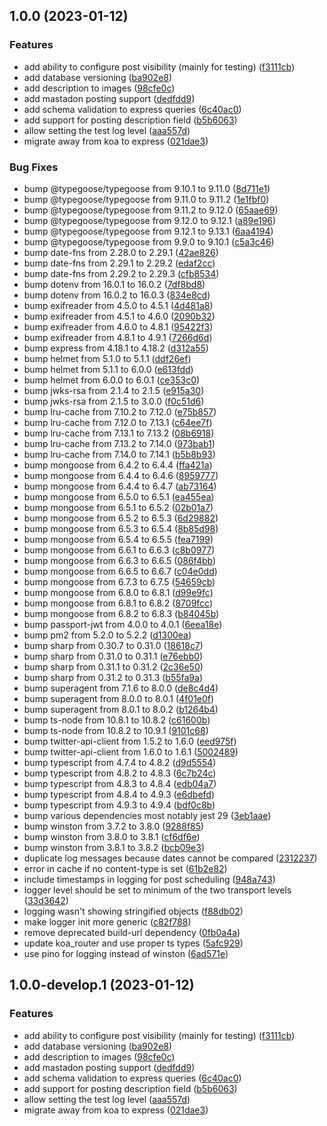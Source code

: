 ## 1.0.0 (2023-01-12)


### Features

* add ability to configure post visibility (mainly for testing) ([f3111cb](https://github.com/madisonbikes/cyclistsofmsn-backend/commit/f3111cbf80248fb5be3bc80d990e74751af1c8de))
* add database versioning ([ba902e8](https://github.com/madisonbikes/cyclistsofmsn-backend/commit/ba902e81465118220f1e5aa18ebbaa54c1979114))
* add description to images ([98cfe0c](https://github.com/madisonbikes/cyclistsofmsn-backend/commit/98cfe0c17563a0ed4b27a8ad33ce6f16d0a3f0a2))
* add mastadon posting support ([dedfdd9](https://github.com/madisonbikes/cyclistsofmsn-backend/commit/dedfdd921846e1f3dbe9cc428f1835f31d7ce82d))
* add schema validation to express queries ([6c40ac0](https://github.com/madisonbikes/cyclistsofmsn-backend/commit/6c40ac06bbfde1142b711b14e32b0eea1663a0c4))
* add support for posting description field ([b5b6063](https://github.com/madisonbikes/cyclistsofmsn-backend/commit/b5b6063b5cab9bc707806d350b38359af4bb9113))
* allow setting the test log level ([aaa557d](https://github.com/madisonbikes/cyclistsofmsn-backend/commit/aaa557d72fe29e5d7fe6f9135e19aa93bb33c744))
* migrate away from koa to express ([021dae3](https://github.com/madisonbikes/cyclistsofmsn-backend/commit/021dae36950d272897e71a53047ec2adf5eb38fa))


### Bug Fixes

* bump @typegoose/typegoose from 9.10.1 to 9.11.0 ([8d711e1](https://github.com/madisonbikes/cyclistsofmsn-backend/commit/8d711e131c9736c23ae86f4627cfe7e8eead3775))
* bump @typegoose/typegoose from 9.11.0 to 9.11.2 ([1e1fbf0](https://github.com/madisonbikes/cyclistsofmsn-backend/commit/1e1fbf03aa9ede27f6defaaf2f4e51ff5747344a))
* bump @typegoose/typegoose from 9.11.2 to 9.12.0 ([65aae69](https://github.com/madisonbikes/cyclistsofmsn-backend/commit/65aae697f2bf65d33d8f5c161bc5ac8f7a8e9c97))
* bump @typegoose/typegoose from 9.12.0 to 9.12.1 ([a89e196](https://github.com/madisonbikes/cyclistsofmsn-backend/commit/a89e196fecdb2a1e50a97df99057b70c91c55466))
* bump @typegoose/typegoose from 9.12.1 to 9.13.1 ([6aa4194](https://github.com/madisonbikes/cyclistsofmsn-backend/commit/6aa41945b8d5469a1db8c0eeb1b5aaa6714e9d53))
* bump @typegoose/typegoose from 9.9.0 to 9.10.1 ([c5a3c46](https://github.com/madisonbikes/cyclistsofmsn-backend/commit/c5a3c46e8c4128182a6997e18d98b4a675163a42))
* bump date-fns from 2.28.0 to 2.29.1 ([42ae826](https://github.com/madisonbikes/cyclistsofmsn-backend/commit/42ae826aad6ccce1afecc4a81a5bb6a8f389ea9c))
* bump date-fns from 2.29.1 to 2.29.2 ([edaf2cc](https://github.com/madisonbikes/cyclistsofmsn-backend/commit/edaf2cc1bba57c33470616e2581d8b5486ee3877))
* bump date-fns from 2.29.2 to 2.29.3 ([cfb8534](https://github.com/madisonbikes/cyclistsofmsn-backend/commit/cfb8534c87e3b5463844ea9ff0c60196998e45bc))
* bump dotenv from 16.0.1 to 16.0.2 ([7df8bd8](https://github.com/madisonbikes/cyclistsofmsn-backend/commit/7df8bd80dcddf87110991abfec8c060f18cc863e))
* bump dotenv from 16.0.2 to 16.0.3 ([834e8cd](https://github.com/madisonbikes/cyclistsofmsn-backend/commit/834e8cd25ba510e2bfe5d8bf4b51fc71314c296a))
* bump exifreader from 4.5.0 to 4.5.1 ([4d481a8](https://github.com/madisonbikes/cyclistsofmsn-backend/commit/4d481a87fa9d48cfc0b21cf51ad7f7234cdcc057))
* bump exifreader from 4.5.1 to 4.6.0 ([2090b32](https://github.com/madisonbikes/cyclistsofmsn-backend/commit/2090b32ef3fb8afa7eedf943651f46f1104aae11))
* bump exifreader from 4.6.0 to 4.8.1 ([95422f3](https://github.com/madisonbikes/cyclistsofmsn-backend/commit/95422f3777302619ac24fc6f702f311e8534785d))
* bump exifreader from 4.8.1 to 4.9.1 ([7266d6d](https://github.com/madisonbikes/cyclistsofmsn-backend/commit/7266d6dbd39aa9e0dc7177216fde69ce44f6d763))
* bump express from 4.18.1 to 4.18.2 ([d312a55](https://github.com/madisonbikes/cyclistsofmsn-backend/commit/d312a553c9c1fce5d6e52e9c72300aea6a88e8b6))
* bump helmet from 5.1.0 to 5.1.1 ([ddf26ef](https://github.com/madisonbikes/cyclistsofmsn-backend/commit/ddf26ef5c5daa4aaae3f6ab3bf43df42dba218cc))
* bump helmet from 5.1.1 to 6.0.0 ([e613fdd](https://github.com/madisonbikes/cyclistsofmsn-backend/commit/e613fdd836098144161d2945c5e62a21b5fe3616))
* bump helmet from 6.0.0 to 6.0.1 ([ce353c0](https://github.com/madisonbikes/cyclistsofmsn-backend/commit/ce353c00f39df59a8aaf97c25432c389f795fbdc))
* bump jwks-rsa from 2.1.4 to 2.1.5 ([e915a30](https://github.com/madisonbikes/cyclistsofmsn-backend/commit/e915a3059d978417665a185cc3ae149039752810))
* bump jwks-rsa from 2.1.5 to 3.0.0 ([f0c51d6](https://github.com/madisonbikes/cyclistsofmsn-backend/commit/f0c51d6f2c953d32f92a5cb19e0666005450b6a1))
* bump lru-cache from 7.10.2 to 7.12.0 ([e75b857](https://github.com/madisonbikes/cyclistsofmsn-backend/commit/e75b857b8eb84789d1c9eea39dfe53a094f46590))
* bump lru-cache from 7.12.0 to 7.13.1 ([c64ee7f](https://github.com/madisonbikes/cyclistsofmsn-backend/commit/c64ee7fe74a125484992e38850dcc910a132e250))
* bump lru-cache from 7.13.1 to 7.13.2 ([08b6918](https://github.com/madisonbikes/cyclistsofmsn-backend/commit/08b6918e6e3a772d48911ab7a243c1335490dc52))
* bump lru-cache from 7.13.2 to 7.14.0 ([973bab1](https://github.com/madisonbikes/cyclistsofmsn-backend/commit/973bab174a050722e9d7edce4b4abc22abb3c370))
* bump lru-cache from 7.14.0 to 7.14.1 ([b5b8b93](https://github.com/madisonbikes/cyclistsofmsn-backend/commit/b5b8b938502eb4fb8c4e6ebc90adf2bcea5cf7d1))
* bump mongoose from 6.4.2 to 6.4.4 ([ffa421a](https://github.com/madisonbikes/cyclistsofmsn-backend/commit/ffa421aaeed7cbee08b3a2714926c92ab0bc557f))
* bump mongoose from 6.4.4 to 6.4.6 ([8959777](https://github.com/madisonbikes/cyclistsofmsn-backend/commit/895977716b087a89bee7d30ccb9fbb0a663bba89))
* bump mongoose from 6.4.4 to 6.4.7 ([ab73164](https://github.com/madisonbikes/cyclistsofmsn-backend/commit/ab73164ecf6b2b8a0126245d7d32e5f98517b374))
* bump mongoose from 6.5.0 to 6.5.1 ([ea455ea](https://github.com/madisonbikes/cyclistsofmsn-backend/commit/ea455ea7ce2f1ac5eb59f02554234ba23088c6a1))
* bump mongoose from 6.5.1 to 6.5.2 ([02b01a7](https://github.com/madisonbikes/cyclistsofmsn-backend/commit/02b01a7c10c67a0574905edb6c4e6ea227566ed6))
* bump mongoose from 6.5.2 to 6.5.3 ([6d29882](https://github.com/madisonbikes/cyclistsofmsn-backend/commit/6d29882aaa5ad78161b65350e6b73207a19fac32))
* bump mongoose from 6.5.3 to 6.5.4 ([8b85d98](https://github.com/madisonbikes/cyclistsofmsn-backend/commit/8b85d980e8cad03395eac1e9de5e81d552a10e39))
* bump mongoose from 6.5.4 to 6.5.5 ([fea7199](https://github.com/madisonbikes/cyclistsofmsn-backend/commit/fea7199ed460a407b29d8673e9ff78e4fa967992))
* bump mongoose from 6.6.1 to 6.6.3 ([c8b0977](https://github.com/madisonbikes/cyclistsofmsn-backend/commit/c8b097788122c32c04d71c52c84acf97f3499e1e))
* bump mongoose from 6.6.3 to 6.6.5 ([086f4bb](https://github.com/madisonbikes/cyclistsofmsn-backend/commit/086f4bb21a3ebdbbca3f704ff46557b88fc91b86))
* bump mongoose from 6.6.5 to 6.6.7 ([c04e0dd](https://github.com/madisonbikes/cyclistsofmsn-backend/commit/c04e0dd6a34e548ca9a108a628c82c2e3248723a))
* bump mongoose from 6.7.3 to 6.7.5 ([54659cb](https://github.com/madisonbikes/cyclistsofmsn-backend/commit/54659cbb3d69303e4abcc03ec224e5d4f0e38d46))
* bump mongoose from 6.8.0 to 6.8.1 ([d99e9fc](https://github.com/madisonbikes/cyclistsofmsn-backend/commit/d99e9fc986b9e1a9e266b10df3e8f0a275493a18))
* bump mongoose from 6.8.1 to 6.8.2 ([8709fcc](https://github.com/madisonbikes/cyclistsofmsn-backend/commit/8709fcc1844b7436cec6e90265ab02e2f2b3e39e))
* bump mongoose from 6.8.2 to 6.8.3 ([b84045b](https://github.com/madisonbikes/cyclistsofmsn-backend/commit/b84045b5e817cd66200108f0fdcfa30b9a709598))
* bump passport-jwt from 4.0.0 to 4.0.1 ([6eea18e](https://github.com/madisonbikes/cyclistsofmsn-backend/commit/6eea18e3e8d638cd894cdfb9832c21016a10de04))
* bump pm2 from 5.2.0 to 5.2.2 ([d1300ea](https://github.com/madisonbikes/cyclistsofmsn-backend/commit/d1300eac9a237788ab90913e0ebb14965de613e9))
* bump sharp from 0.30.7 to 0.31.0 ([18618c7](https://github.com/madisonbikes/cyclistsofmsn-backend/commit/18618c7d7af28a572fddb4e035adb7ddc3255f14))
* bump sharp from 0.31.0 to 0.31.1 ([e76ebb0](https://github.com/madisonbikes/cyclistsofmsn-backend/commit/e76ebb044a447fc88e16a2563ef928a4e5747781))
* bump sharp from 0.31.1 to 0.31.2 ([2c36e50](https://github.com/madisonbikes/cyclistsofmsn-backend/commit/2c36e50c0fd71bb32e85edad3c698cf05163b80e))
* bump sharp from 0.31.2 to 0.31.3 ([b55fa9a](https://github.com/madisonbikes/cyclistsofmsn-backend/commit/b55fa9a6a85be616e9f3a952ea2220e65528bbac))
* bump superagent from 7.1.6 to 8.0.0 ([de8c4d4](https://github.com/madisonbikes/cyclistsofmsn-backend/commit/de8c4d46c7460f4a4a847e926ce94f3e33235431))
* bump superagent from 8.0.0 to 8.0.1 ([4f01e0f](https://github.com/madisonbikes/cyclistsofmsn-backend/commit/4f01e0f698c35ce8c4a8edc5194aa7e8bb402a91))
* bump superagent from 8.0.1 to 8.0.2 ([b1264b4](https://github.com/madisonbikes/cyclistsofmsn-backend/commit/b1264b4434798fa186b3ae6c8ab364411e17f1f5))
* bump ts-node from 10.8.1 to 10.8.2 ([c61600b](https://github.com/madisonbikes/cyclistsofmsn-backend/commit/c61600bda42fd0f27b3f6c2e9e9a8dd564668059))
* bump ts-node from 10.8.2 to 10.9.1 ([9101c68](https://github.com/madisonbikes/cyclistsofmsn-backend/commit/9101c687d8ab671afa997e0454ae1e97391c291f))
* bump twitter-api-client from 1.5.2 to 1.6.0 ([eed975f](https://github.com/madisonbikes/cyclistsofmsn-backend/commit/eed975f5896088619543a70b34e85a74b0fc737c))
* bump twitter-api-client from 1.6.0 to 1.6.1 ([5002489](https://github.com/madisonbikes/cyclistsofmsn-backend/commit/50024890b4fea507be226eacc250335409fa1fed))
* bump typescript from 4.7.4 to 4.8.2 ([d9d5554](https://github.com/madisonbikes/cyclistsofmsn-backend/commit/d9d5554a9a4b35c86369965b31a7f586b8161c42))
* bump typescript from 4.8.2 to 4.8.3 ([6c7b24c](https://github.com/madisonbikes/cyclistsofmsn-backend/commit/6c7b24c296dfc1716934af84e91c054836999199))
* bump typescript from 4.8.3 to 4.8.4 ([edb04a7](https://github.com/madisonbikes/cyclistsofmsn-backend/commit/edb04a757bdf82f39b05a030fa05d74ee683edd6))
* bump typescript from 4.8.4 to 4.9.3 ([e6dbefd](https://github.com/madisonbikes/cyclistsofmsn-backend/commit/e6dbefdac98b7a23a4141d84d441baa1ad67d207))
* bump typescript from 4.9.3 to 4.9.4 ([bdf0c8b](https://github.com/madisonbikes/cyclistsofmsn-backend/commit/bdf0c8bbc0b5255048847a76ba696bcb4fd711d2))
* bump various dependencies most notably jest 29 ([3eb1aae](https://github.com/madisonbikes/cyclistsofmsn-backend/commit/3eb1aae3aa67053a0025fc07654968c0c8e2eed3))
* bump winston from 3.7.2 to 3.8.0 ([9288f85](https://github.com/madisonbikes/cyclistsofmsn-backend/commit/9288f8561a8c473f5369f22236d0a656ffc2f4c9))
* bump winston from 3.8.0 to 3.8.1 ([cf6df6e](https://github.com/madisonbikes/cyclistsofmsn-backend/commit/cf6df6eff4ebd6030f65ea1025c2fb751e271138))
* bump winston from 3.8.1 to 3.8.2 ([bcb09e3](https://github.com/madisonbikes/cyclistsofmsn-backend/commit/bcb09e3feb2a1b1857c9b8e5d9520c7e377a203f))
* duplicate log messages because dates cannot be compared ([2312237](https://github.com/madisonbikes/cyclistsofmsn-backend/commit/2312237839b9e97604fbcb58de90125716b88ca1))
* error in cache if no content-type is set ([61b2e82](https://github.com/madisonbikes/cyclistsofmsn-backend/commit/61b2e821541b79ded3cee35a451f47477d959f0a))
* include timestamps in logging for post scheduling ([948a743](https://github.com/madisonbikes/cyclistsofmsn-backend/commit/948a7434aa688dccc2b468e80288002583d89a02))
* logger  level should be set to minimum of the two transport levels ([33d3642](https://github.com/madisonbikes/cyclistsofmsn-backend/commit/33d3642fb0ff7a25852b103935c915caed1d2a62))
* logging wasn't showing stringified objects ([f88db02](https://github.com/madisonbikes/cyclistsofmsn-backend/commit/f88db020fbea3dde92c3617b295a8c7d63a04bdb))
* make logger init more generic ([c82f788](https://github.com/madisonbikes/cyclistsofmsn-backend/commit/c82f7886586e402e0076a598efea78b100be3dec))
* remove deprecated build-url dependency ([0fb0a4a](https://github.com/madisonbikes/cyclistsofmsn-backend/commit/0fb0a4afb07c22ce2495ca63e587459ba76c4381))
* update koa_router and use proper ts types ([5afc929](https://github.com/madisonbikes/cyclistsofmsn-backend/commit/5afc9299f80434e6f42068a5ecb8db961e344ae3))
* use pino for logging instead of winston ([6ad571e](https://github.com/madisonbikes/cyclistsofmsn-backend/commit/6ad571e171ae91ae64e408724ddeca0c1c2e5a62))

## 1.0.0-develop.1 (2023-01-12)

### Features

- add ability to configure post visibility (mainly for testing) ([f3111cb](https://github.com/madisonbikes/cyclistsofmsn-backend/commit/f3111cbf80248fb5be3bc80d990e74751af1c8de))
- add database versioning ([ba902e8](https://github.com/madisonbikes/cyclistsofmsn-backend/commit/ba902e81465118220f1e5aa18ebbaa54c1979114))
- add description to images ([98cfe0c](https://github.com/madisonbikes/cyclistsofmsn-backend/commit/98cfe0c17563a0ed4b27a8ad33ce6f16d0a3f0a2))
- add mastadon posting support ([dedfdd9](https://github.com/madisonbikes/cyclistsofmsn-backend/commit/dedfdd921846e1f3dbe9cc428f1835f31d7ce82d))
- add schema validation to express queries ([6c40ac0](https://github.com/madisonbikes/cyclistsofmsn-backend/commit/6c40ac06bbfde1142b711b14e32b0eea1663a0c4))
- add support for posting description field ([b5b6063](https://github.com/madisonbikes/cyclistsofmsn-backend/commit/b5b6063b5cab9bc707806d350b38359af4bb9113))
- allow setting the test log level ([aaa557d](https://github.com/madisonbikes/cyclistsofmsn-backend/commit/aaa557d72fe29e5d7fe6f9135e19aa93bb33c744))
- migrate away from koa to express ([021dae3](https://github.com/madisonbikes/cyclistsofmsn-backend/commit/021dae36950d272897e71a53047ec2adf5eb38fa))
